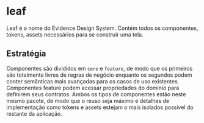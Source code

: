 # leaf

Leaf é o nome do Evidence Design System. Contém todos os componentes, tokens, assets necessários para se construir uma tela.

## Estratégia

Componentes são divididos em `core` e `feature`, de modo que os primeiros são totalmente livres de regras de negócio enquanto os segundos podem conter semânticas mais avançadas para os casos de uso existentes. Componentes feature podem acessar propriedades do domínio para definirem seus contratos. Ambos os tipos de componentes estão neste mesmo pacote, de modo que o reuso seja máximo e detalhes de implementação como tokens e assets estejam o mais isolados possível do restante da aplicação.